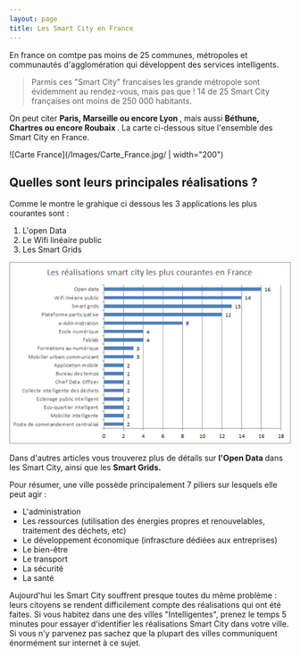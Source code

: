 ```yaml
---
layout: page
title: Les Smart City en France
---
```


En france on comtpe pas moins de 25 communes, métropoles et communautés d'agglomération qui développent des services 
intelligents. 

> Parmis ces "Smart City" francaises les grande métropole sont évidemment au rendez-vous, mais pas que ! 14 de 25 Smart
City françaises ont moins de 250 000 habitants.

On peut citer <strong> Paris, Marseille ou encore Lyon </strong>, mais aussi <strong> Béthune, Chartres ou encore Roubaix </strong>. La carte ci-dessous situe l'ensemble des Smart City en France.

![Carte France](/Images/Carte_France.jpg/ | width="200")

## Quelles sont leurs principales réalisations ?

Comme le montre le grahique ci dessous les 3 applications les plus courantes sont :
1. L'open Data 
2. Le Wifi linéaire public 
3. Les Smart Grids

![France Réalisation](/Images/France.png)

Dans d'autres articles vous trouverez plus de détails sur <strong> l'Open Data </strong >dans les Smart City, ainsi que les <strong >Smart Grids. </strong>

Pour résumer, une ville possède principalement 7 piliers sur lesquels elle peut agir :
* L'administration 
* Les ressources (utilisation des énergies propres et renouvelables, traitement des déchets, etc)
* Le développement économique (infrascture dédiées aux entreprises)
* Le bien-être
* Le transport
* La sécurité 
* La santé 

Aujourd'hui les Smart City souffrent presque toutes du même problème : leurs citoyens se rendent difficilement compte des 
réalisations qui ont été faites. Si vous habitez dans une des villes "Intelligentes", prenez le temps 5 minutes pour essayer d'identifier les réalisations Smart City dans votre ville. Si vous n'y parvenez pas sachez que la plupart des villes communiquent énormément
sur internet à ce sujet. 



